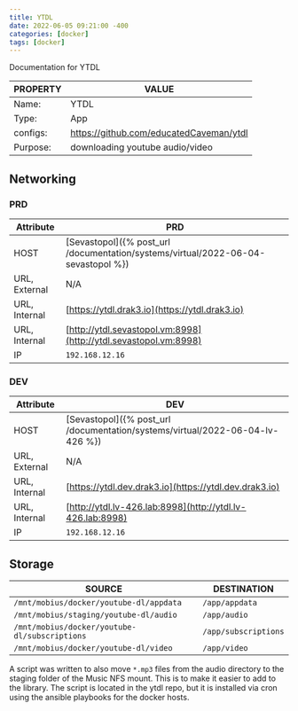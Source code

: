```yaml
---
title: YTDL
date: 2022-06-05 09:21:00 -400
categories: [docker]
tags: [docker]
---
```


Documentation for YTDL

| PROPERTY | VALUE                                   |
| -------- | --------------------------------------- |
| Name:    | YTDL                                    |
| Type:    | App                                     |
| configs: | https://github.com/educatedCaveman/ytdl |
| Purpose: | downloading youtube audio/video         |

## Networking

### PRD

| Attribute     | PRD                                                                               |
| ------------- | --------------------------------------------------------------------------------- |
| HOST          | [Sevastopol]({% post_url /documentation/systems/virtual/2022-06-04-sevastopol %}) |
| URL, External | N/A                                                                               |
| URL, Internal | [https://ytdl.drak3.io](https://ytdl.drak3.io)                                    |
| URL, Internal | [http://ytdl.sevastopol.vm:8998](http://ytdl.sevastopol.vm:8998)                  |
| IP            | `192.168.12.16`                                                                   |

### DEV

| Attribute     | DEV                                                                           |
| ------------- | ----------------------------------------------------------------------------- |
| HOST          | [Sevastopol]({% post_url /documentation/systems/virtual/2022-06-04-lv-426 %}) |
| URL, External | N/A                                                                           |
| URL, Internal | [https://ytdl.dev.drak3.io](https://ytdl.dev.drak3.io)                        |
| URL, Internal | [http://ytdl.lv-426.lab:8998](http://ytdl.lv-426.lab:8998)                    |
| IP            | `192.168.12.16`                                                               |

## Storage

| SOURCE                                        | DESTINATION          |
| --------------------------------------------- | -------------------- |
| `/mnt/mobius/docker/youtube-dl/appdata`       | `/app/appdata`       |
| `/mnt/mobius/staging/youtube-dl/audio`        | `/app/audio`         |
| `/mnt/mobius/docker/youtube-dl/subscriptions` | `/app/subscriptions` |
| `/mnt/mobius/docker/youtube-dl/video`         | `/app/video`         |

A script was written to also move `*.mp3` files from the audio directory to the staging folder of the Music NFS mount. This is to make it easier to add to the library. The script is located in the ytdl repo, but it is installed via cron using the ansible playbooks for the docker hosts.
